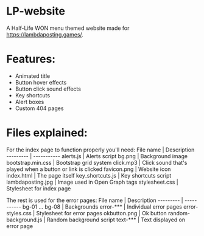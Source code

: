 # LP-website
A Half-Life WON menu themed website made for https://lambdaposting.games/.

# Features:
* Animated title
* Button hover effects
* Button click sound effects
* Key shortcuts
* Alert boxes
* Custom 404 pages

# Files explained:
For the index page to function properly you'll need:
File name | Description
--------- | -----------
alerts.js | Alerts script
bg.png | Background image
bootstrap.min.css | Bootstrap grid system
click.mp3 | Click sound that's played when a button or link is clicked
favicon.png | Website icon
index.html | The page itself
key_shortcuts.js | Key shortcuts script
lambdaposting.jpg | Image used in Open Graph tags
stylesheet.css | Stylesheet for index page

The rest is used for the error pages:
File name | Description
--------- | -----------
bg-01 ... bg-08 | Backgrounds
error-*** | Individual error pages
error-styles.css | Stylesheet for error pages
okbutton.png | Ok button
random-background.js | Random background script
text-*** | Text displayed on error page
